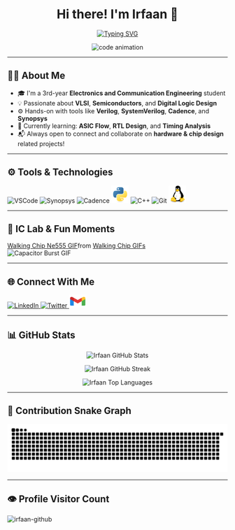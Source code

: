 <h1 align="center">Hi there! I'm Irfaan 👋</h1>

<p align="center">
  <a href="https://git.io/typing-svg">
    <img src="https://readme-typing-svg.demolab.com?font=Fira+Code&size=24&pause=1000&color=00F7EF&center=true&vCenter=true&random=false&width=500&lines=Electronics+Engineer;VLSI+Design+Enthusiast;Curious+Learner+%26+Tech+Explorer" alt="Typing SVG" />
  </a>
</p>

<p align="center">
  <img src="https://media.giphy.com/media/qgQUggAC3Pfv687qPC/giphy.gif" width="600" alt="code animation" />
</p>

---

## 👨‍💻 About Me

- 🎓 I'm a 3rd-year **Electronics and Communication Engineering** student  
- 💡 Passionate about **VLSI**, **Semiconductors**, and **Digital Logic Design**  
- ⚙️ Hands-on with tools like **Verilog**, **SystemVerilog**, **Cadence**, and **Synopsys**  
- 🌱 Currently learning: **ASIC Flow**, **RTL Design**, and **Timing Analysis**  
- 📬 Always open to connect and collaborate on **hardware & chip design** related projects!

---

## ⚙️ Tools & Technologies  

<p align="left">
  <img src="https://cdn.jsdelivr.net/gh/devicons/devicon/icons/vscode/vscode-original.svg" width="40" height="40" alt="VSCode" />
  <img src="https://upload.wikimedia.org/wikipedia/commons/5/5d/Synopsys_logo.svg" width="80" height="40" alt="Synopsys" />
  <img src="https://upload.wikimedia.org/wikipedia/commons/9/9f/Cadence_Logo.svg" width="80" height="40" alt="Cadence" />
  <img src="https://raw.githubusercontent.com/devicons/devicon/master/icons/python/python-original.svg" width="40" height="40" alt="Python" />
  <img src="https://cdn.jsdelivr.net/gh/devicons/devicon/icons/cplusplus/cplusplus-original.svg" width="40" height="40" alt="C++" />
  <img src="https://www.vectorlogo.zone/logos/git-scm/git-scm-icon.svg" alt="Git" width="40" height="40" />
  <img src="https://raw.githubusercontent.com/devicons/devicon/master/icons/linux/linux-original.svg" width="40" height="40" alt="Linux" />
</p>

---

## 🧪 IC Lab & Fun Moments

<p align="center">
  <!-- IC Testing Person GIF -->
  
  <div class="tenor-gif-embed" data-postid="27619458" data-share-method="host" data-aspect-ratio="1" data-width="100%"><a href="https://tenor.com/view/walking-chip-ne555-walking-chip-integrated-circuit-gif-27619458">Walking Chip Ne555 GIF</a>from <a href="https://tenor.com/search/walking+chip-gifs">Walking Chip GIFs</a></div> <script type="text/javascript" async src="https://tenor.com/embed.js"></script>

  <!-- Capacitor Burst GIF -->
  <img src="https://media.giphy.com/media/u2hkFDdhXkX1C/giphy-downsized-large.gif" height="200" alt="Capacitor Burst GIF" />
</p>

---

## 🌐 Connect With Me

<p align="left">
  <a href="https://www.linkedin.com/in/irfaan1s" target="_blank">
    <img src="https://raw.githubusercontent.com/rahuldkjain/github-profile-readme-generator/master/src/images/icons/Social/linked-in-alt.svg" height="30" width="40" alt="LinkedIn" />
  </a>
  <a href="https://twitter.com/irfaan_1s" target="_blank">
    <img src="https://raw.githubusercontent.com/rahuldkjain/github-profile-readme-generator/master/src/images/icons/Social/twitter.svg" height="30" width="40" alt="Twitter" />
  </a>
  <a href="mailto:irfaan1s@example.com">
    <img src="https://raw.githubusercontent.com/rahuldkjain/github-profile-readme-generator/master/src/images/icons/Social/gmail.svg" height="30" width="40" alt="Gmail" />
  </a>
</p>

---

## 📊 GitHub Stats  

<p align="center">
  <img src="https://github-readme-stats.vercel.app/api?username=Irfaan1S&show_icons=true&theme=tokyonight" alt="Irfaan GitHub Stats" />
</p>

<p align="center">
  <img src="https://github-readme-streak-stats.herokuapp.com/?user=Irfaan1S&theme=tokyonight" alt="Irfaan GitHub Streak" />
</p>

<p align="center">
  <img src="https://github-readme-stats.vercel.app/api/top-langs?username=Irfaan1S&layout=compact&theme=tokyonight" alt="Irfaan Top Languages" />
</p>

---

## 🐍 Contribution Snake Graph

<p align="center">
  <img src="https://github.com/Irfaan1S/Irfaan1S/blob/output/snake.svg" alt="Snake animation" />
</p>

---

## 👁️ Profile Visitor Count

<p align="left">
  <img src="https://komarev.com/ghpvc/?username=Irfaan1S&label=Profile%20views&color=0e75b6&style=flat" alt="irfaan-github" />
</p>
